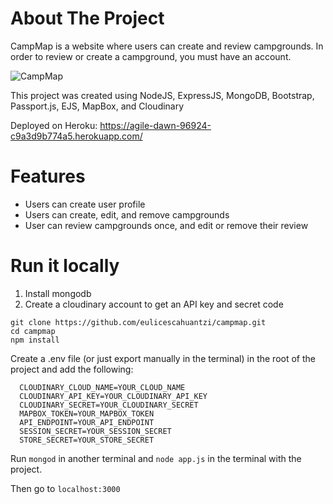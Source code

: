 # About The Project

CampMap is a website where users can create and review campgrounds. In order to review or create a campground, you must have an account. 


![CampMap](https://github.com/user-attachments/assets/5f75e509-011c-44ea-8377-0d068c1d7679)


This project was created using NodeJS, ExpressJS, MongoDB, Bootstrap, Passport.js, EJS, MapBox, and Cloudinary

Deployed on Heroku: https://agile-dawn-96924-c9a3d9b774a5.herokuapp.com/



<h1>Features</h1>
<ul>
  <li>Users can create user profile</li>
  <li>Users can create, edit, and remove campgrounds</li>
  <li>User can review campgrounds once, and edit or remove their review </li>

</ul>




<h1>Run it locally</h1>
<ol>
  <li>Install mongodb</li>
  <li>Create a cloudinary account to get an API key and secret code</li>

</ol>

```
git clone https://github.com/eulicescahuantzi/campmap.git
cd campmap
npm install
 ```
Create a .env file (or just export manually in the terminal) in the root of the project and add the following:

```
  CLOUDINARY_CLOUD_NAME=YOUR_CLOUD_NAME
  CLOUDINARY_API_KEY=YOUR_CLOUDINARY_API_KEY
  CLOUDINARY_SECRET=YOUR_CLOUDINARY_SECRET
  MAPBOX_TOKEN=YOUR_MAPBOX_TOKEN
  API_ENDPOINT=YOUR_API_ENDPOINT
  SESSION_SECRET=YOUR_SESSION_SECRET
  STORE_SECRET=YOUR_STORE_SECRET
  ```

  
  
Run `mongod` in another terminal and `node app.js` in the terminal with the project.

Then go to `localhost:3000`

